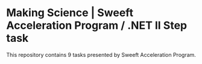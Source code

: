 # Making Science | Sweeft Acceleration Program / .NET II Step task

This repository contains 9 tasks presented by Sweeft Acceleration Program.
